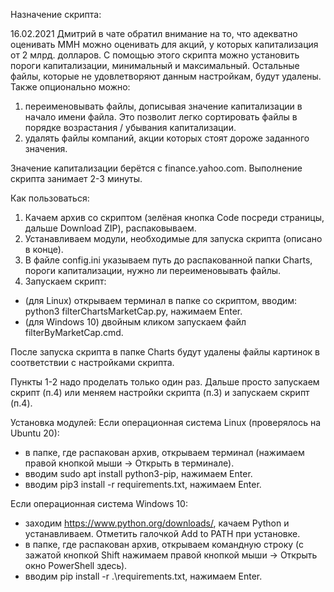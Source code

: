 Назначение скрипта:

16.02.2021 Дмитрий в чате обратил внимание на то, что адекватно оценивать ММН можно оценивать для акций, у которых капитализация от 2 млрд. долларов.
С помощью этого скрипта можно установить пороги капитализации, минимальный и максимальный. Остальные файлы, которые не удовлетворяют данным настройкам, будут удалены.
Также опционально можно:
1. переименовывать файлы, дописывая значение капитализации в начало имени файла. Это позволит легко сортировать файлы в порядке возрастания / убывания капитализации.
2. удалять файлы компаний, акции которых стоят дороже заданного значения.

Значение капитализации берётся с finance.yahoo.com.
Выполнение скрипта занимает 2-3 минуты.

Как пользоваться:
1. Качаем архив со скриптом (зелёная кнопка Code посреди страницы, дальше Download ZIP), распаковываем.
2. Устанавливаем модули, необходимые для запуска скрипта (описано в конце). 
3. В файле config.ini указываем путь до распакованной папки Charts, пороги капитализации, нужно ли переименовывать файлы.
4. Запускаем скрипт: 
  - (для Linux) открываем терминал в папке со скриптом, вводим: python3 filterChartsMarketCap.py, нажимаем Enter.
  - (для Windows 10) двойным кликом запускаем файл filterByMarketCap.cmd.
  
После запуска скрипта в папке Charts будут удалены файлы картинок в соответствии с настройками скрипта.

Пункты 1-2 надо проделать только один раз. Дальше просто запускаем скрипт (п.4) или меняем настройки скрипта (п.3) и запускаем скрипт (п.4).

Установка модулей:
Если операционная система Linux (проверялось на Ubuntu 20):
  - в папке, где распакован архив, открываем терминал (нажимаем правой кнопкой мыши -> Открыть в терминале).
  - вводим sudo apt install python3-pip, нажимаем Enter.
  - вводим pip3 install -r requirements.txt, нажимаем Enter.
  
Если операционная система Windows 10:
  - заходим https://www.python.org/downloads/, качаем Python и устанавливаем. Отметить галочкой Add to PATH при установке.
  - в папке, где распакован архив, открываем командную строку (с зажатой кнопкой Shift нажимаем правой кнопкой мыши -> Открыть окно PowerShell здесь).
  - вводим pip install -r .\requirements.txt, нажимаем Enter.
